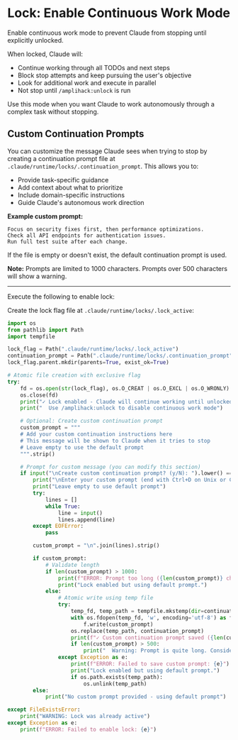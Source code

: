 # Lock: Enable Continuous Work Mode

Enable continuous work mode to prevent Claude from stopping until explicitly unlocked.

When locked, Claude will:

- Continue working through all TODOs and next steps
- Block stop attempts and keep pursuing the user's objective
- Look for additional work and execute in parallel
- Not stop until `/amplihack:unlock` is run

Use this mode when you want Claude to work autonomously through a complex task without stopping.

## Custom Continuation Prompts

You can customize the message Claude sees when trying to stop by creating a continuation prompt file at `.claude/runtime/locks/.continuation_prompt`. This allows you to:

- Provide task-specific guidance
- Add context about what to prioritize
- Include domain-specific instructions
- Guide Claude's autonomous work direction

**Example custom prompt:**

```
Focus on security fixes first, then performance optimizations.
Check all API endpoints for authentication issues.
Run full test suite after each change.
```

If the file is empty or doesn't exist, the default continuation prompt is used.

**Note:** Prompts are limited to 1000 characters. Prompts over 500 characters will show a warning.

---

Execute the following to enable lock:

Create the lock flag file at `.claude/runtime/locks/.lock_active`:

```python
import os
from pathlib import Path
import tempfile

lock_flag = Path(".claude/runtime/locks/.lock_active")
continuation_prompt = Path(".claude/runtime/locks/.continuation_prompt")
lock_flag.parent.mkdir(parents=True, exist_ok=True)

# Atomic file creation with exclusive flag
try:
    fd = os.open(str(lock_flag), os.O_CREAT | os.O_EXCL | os.O_WRONLY)
    os.close(fd)
    print("✓ Lock enabled - Claude will continue working until unlocked")
    print("  Use /amplihack:unlock to disable continuous work mode")

    # Optional: Create custom continuation prompt
    custom_prompt = """
    # Add your custom continuation instructions here
    # This message will be shown to Claude when it tries to stop
    # Leave empty to use the default prompt
    """.strip()

    # Prompt for custom message (you can modify this section)
    if input("\nCreate custom continuation prompt? (y/N): ").lower() == 'y':
        print("\nEnter your custom prompt (end with Ctrl+D on Unix or Ctrl+Z on Windows):")
        print("Leave empty to use default prompt")
        try:
            lines = []
            while True:
                line = input()
                lines.append(line)
        except EOFError:
            pass

        custom_prompt = "\n".join(lines).strip()

        if custom_prompt:
            # Validate length
            if len(custom_prompt) > 1000:
                print(f"ERROR: Prompt too long ({len(custom_prompt)} chars). Maximum is 1000 characters.")
                print("Lock enabled but using default prompt.")
            else:
                # Atomic write using temp file
                try:
                    temp_fd, temp_path = tempfile.mkstemp(dir=continuation_prompt.parent, text=True)
                    with os.fdopen(temp_fd, 'w', encoding='utf-8') as f:
                        f.write(custom_prompt)
                    os.replace(temp_path, continuation_prompt)
                    print(f"✓ Custom continuation prompt saved ({len(custom_prompt)} chars)")
                    if len(custom_prompt) > 500:
                        print("  Warning: Prompt is quite long. Consider shortening for clarity.")
                except Exception as e:
                    print(f"ERROR: Failed to save custom prompt: {e}")
                    print("Lock enabled but using default prompt.")
                    if os.path.exists(temp_path):
                        os.unlink(temp_path)
        else:
            print("No custom prompt provided - using default prompt")

except FileExistsError:
    print("WARNING: Lock was already active")
except Exception as e:
    print(f"ERROR: Failed to enable lock: {e}")
```
